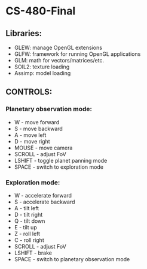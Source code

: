 # CS-480-Final

## Libraries:

- GLEW: manage OpenGL extensions
- GLFW: framework for running OpenGL applications
- GLM: math for vectors/matrices/etc.
- SOIL2: texture loading
- Assimp: model loading

## CONTROLS:

### Planetary observation mode:

- W - move forward
- S - move backward
- A - move left
- D - move right
- MOUSE - move camera
- SCROLL - adjust FoV
- LSHIFT - toggle planet panning mode
- SPACE - switch to exploration mode

### Exploration mode:

- W - accelerate forward
- S - accelerate backward
- A - tilt left
- D - tilt right
- Q - tilt down
- E - tilt up
- Z - roll left
- C - roll right
- SCROLL - adjust FoV
- LSHIFT - brake
- SPACE - switch to planetary observation mode
